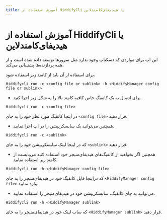 ```yaml
---
title: آموزش استفاده از HiddifyCli یا هیدیفای‌کامندلاین
---
```


# آموزش استفاده از HiddifyCli یا هیدیفای‌کامندلاین
این اپ برای مواردی که دسکتاپ وجود ندارد مثل سرورها توسعه داده شده است و از همه پردازنده‌ها پشتیبانی می‌کند.

برای استفاده از آن باید از کامند زیر استفاده شود.
```
Hiddifycli run -c <config file or sublink> -h <HiddifyManager config file or sublink>
```

- برای اتصال به یک کانفیگ خاص کافیه کامند بالا را به شکل زیر اجرا کنید.
```
Hiddifycli run -c <config file>
```
در اینجا کانفیگ مورد نظر خود را به جای `<config file>` قرار دهید.

- همچنین می‌توانید یک سابسکریپشن را در اپ اجرا نمایید.
```
Hiddifycli run -c <sublink>
```
که در اینجا لینک سابسکریپشن خود را به جای `<sublink>` قرار دهید.

- همچنین اگر بخواهید از کانفیگ‌های هیدیفای‌منیجر خود استفاده کنید می‌بایست از کامند زیر استفاده نمایید.
```
Hiddifycli run -h <HiddifyManager config file>
```
که دراینجا فایل کانفیگ خود در هیدیفای‌منیجر را به جای `<HiddifyManager config file>` وارد نمایید.

- می‌توانید به جای کانفیگ، سابسکریپشن خود در هیدیفای‌منیجر را استفاده نمایید.
```
Hiddifycli run -h <HiddifyManager sublink>
```
که ساب لینک خود در هیدیفای‌منیجر را به جای `<HiddifyManager sublink>` قرار دهید.
